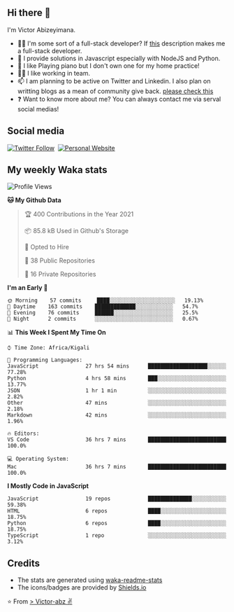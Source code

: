 ## Hi there 👋
I'm Victor Abizeyimana.  
- 👨‍💻 I'm some sort of a full-stack developer? If [this](https://www.w3schools.com/whatis/whatis_fullstack.asp) description makes me a full-stack developer.
- 🌱 I provide solutions in Javascript especially with NodeJS and Python. 
- 🎹 I like Playing piano but I don't own one for my home practice!
- 👯‍♀️ I like working in team.
- 📫 I am planning to be active on Twitter and Linkedin. I also plan on writting blogs as a mean of community give back. [please check this](https://victor-abz.com/)
- ❓ Want to know more about me? You can always contact me via serval social medias!

## Social media
[![Twitter Follow](https://img.shields.io/twitter/follow/vicky_abz?color=%231DA1F2&label=Twitter&style=for-the-badge&logo=twitter&logoColor=ffffff)](https://twitter.com/vicky_abz)
‎‎ [![Personal Website](https://img.shields.io/static/v1?label=visit&message=victor-abz.com&color=%235F021F&style=for-the-badge)](https://victor-abz.com/)

## My weekly Waka stats
<!--START_SECTION:waka-->
![Profile Views](http://img.shields.io/badge/Profile%20Views-1-blue)

**🐱 My Github Data** 

> 🏆 400 Contributions in the Year 2021
 > 
> 📦 85.8 kB Used in Github's Storage 
 > 
> 💼 Opted to Hire
 > 
> 📜 38 Public Repositories 
 > 
> 🔑 16 Private Repositories  
 > 
**I'm an Early 🐤** 

```text
🌞 Morning    57 commits     ████░░░░░░░░░░░░░░░░░░░░░   19.13% 
🌆 Daytime    163 commits    █████████████░░░░░░░░░░░░   54.7% 
🌃 Evening    76 commits     ██████░░░░░░░░░░░░░░░░░░░   25.5% 
🌙 Night      2 commits      ░░░░░░░░░░░░░░░░░░░░░░░░░   0.67%

```


📊 **This Week I Spent My Time On** 

```text
⌚︎ Time Zone: Africa/Kigali

💬 Programming Languages: 
JavaScript               27 hrs 54 mins      ███████████████████░░░░░░   77.28% 
Python                   4 hrs 58 mins       ███░░░░░░░░░░░░░░░░░░░░░░   13.77% 
JSON                     1 hr 1 min          ░░░░░░░░░░░░░░░░░░░░░░░░░   2.82% 
Other                    47 mins             ░░░░░░░░░░░░░░░░░░░░░░░░░   2.18% 
Markdown                 42 mins             ░░░░░░░░░░░░░░░░░░░░░░░░░   1.96%

🔥 Editors: 
VS Code                  36 hrs 7 mins       █████████████████████████   100.0%

💻 Operating System: 
Mac                      36 hrs 7 mins       █████████████████████████   100.0%

```

**I Mostly Code in JavaScript** 

```text
JavaScript               19 repos            ██████████████░░░░░░░░░░░   59.38% 
HTML                     6 repos             ████░░░░░░░░░░░░░░░░░░░░░   18.75% 
Python                   6 repos             ████░░░░░░░░░░░░░░░░░░░░░   18.75% 
TypeScript               1 repo              ░░░░░░░░░░░░░░░░░░░░░░░░░   3.12%

```



<!--END_SECTION:waka-->

## Credits
- The stats are generated using [waka-readme-stats](https://github.com/anmol098/waka-readme-stats)
- The icons/badges are provided by [Shields.io](https://shields.io/)

⭐️ From [> Victor-abz ✌](https://victor-abz.com/)
